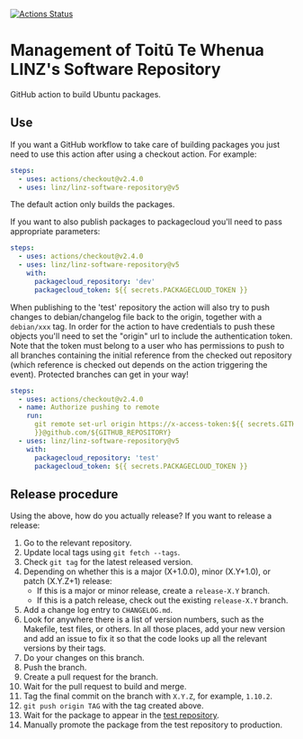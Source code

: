 [![Actions Status](https://github.com/linz/linz-software-repository/workflows/CI/badge.svg?branch=master)](https://github.com/linz/linz-software-repository/actions)

# Management of Toitū Te Whenua LINZ's Software Repository

GitHub action to build Ubuntu packages.

## Use

If you want a GitHub workflow to take care of building packages you just need to use this action
after using a checkout action. For example:

```yaml
steps:
  - uses: actions/checkout@v2.4.0
  - uses: linz/linz-software-repository@v5
```

The default action only builds the packages.

If you want to also publish packages to packagecloud you'll need to pass appropriate parameters:

```yaml
steps:
  - uses: actions/checkout@v2.4.0
  - uses: linz/linz-software-repository@v5
    with:
      packagecloud_repository: 'dev'
      packagecloud_token: ${{ secrets.PACKAGECLOUD_TOKEN }}
```

When publishing to the 'test' repository the action will also try to push changes to
debian/changelog file back to the origin, together with a `debian/xxx` tag. In order for the action
to have credentials to push these objects you'll need to set the "origin" url to include the
authentication token. Note that the token must belong to a user who has permissions to push to all
branches containing the initial reference from the checked out repository (which reference is
checked out depends on the action triggering the event). Protected branches can get in your way!

```yaml
steps:
  - uses: actions/checkout@v2.4.0
  - name: Authorize pushing to remote
    run:
      git remote set-url origin https://x-access-token:${{ secrets.GITHUB_TOKEN
      }}@github.com/${GITHUB_REPOSITORY}
  - uses: linz/linz-software-repository@v5
    with:
      packagecloud_repository: 'test'
      packagecloud_token: ${{ secrets.PACKAGECLOUD_TOKEN }}
```

## Release procedure

Using the above, how do you actually release? If you want to release a release:

1. Go to the relevant repository.
1. Update local tags using `git fetch --tags`.
1. Check `git tag` for the latest released version.
1. Depending on whether this is a major (X+1.0.0), minor (X.Y+1.0), or patch (X.Y.Z+1) release:
   - If this is a major or minor release, create a `release-X.Y` branch.
   - If this is a patch release, check out the existing `release-X.Y` branch.
1. Add a change log entry to `CHANGELOG.md`.
1. Look for anywhere there is a list of version numbers, such as the Makefile, test files, or
   others. In all those places, add your new version and add an issue to fix it so that the code
   looks up all the relevant versions by their tags.
1. Do your changes on this branch.
1. Push the branch.
1. Create a pull request for the branch.
1. Wait for the pull request to build and merge.
1. Tag the final commit on the branch with `X.Y.Z`, for example, `1.10.2`.
1. `git push origin TAG` with the tag created above.
1. Wait for the package to appear in the [test repository](https://packagecloud.io/linz/test).
1. Manually promote the package from the test repository to production.
